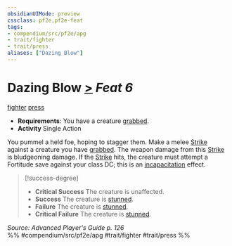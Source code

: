 ```yaml
---
obsidianUIMode: preview
cssclass: pf2e,pf2e-feat
tags:
- compendium/src/pf2e/apg
- trait/fighter
- trait/press
aliases: ["Dazing Blow"]
---
```

# Dazing Blow  [>](/rules/core-rulebook/chapter-9-playing-the-game.md#Actions "Single Action") *Feat 6*  
[fighter](/rules/traits/fighter.md)  [press](/rules/traits/press.md)  

- **Requirements**: You have a creature [grabbed](/rules/conditions.md#Grabbed).
- **Activity** Single Action

You pummel a held foe, hoping to stagger them. Make a melee [Strike](/rules/actions/strike.md) against a creature you have [grabbed](/rules/conditions.md#Grabbed). The weapon damage from this [Strike](/rules/actions/strike.md) is bludgeoning damage. If the [Strike](/rules/actions/strike.md) hits, the creature must attempt a Fortitude save against your class DC; this is an [incapacitation](/rules/traits/incapacitation.md) effect.

> [!success-degree] 
> - **Critical Success** The creature is unaffected.
> - **Success** The creature is [stunned](/rules/conditions.md#Stunned).
> - **Failure** The creature is [stunned](/rules/conditions.md#Stunned).
> - **Critical Failure** The creature is [stunned](/rules/conditions.md#Stunned).

*Source: Advanced Player's Guide p. 126*  
%% #compendium/src/pf2e/apg #trait/fighter #trait/press %%
